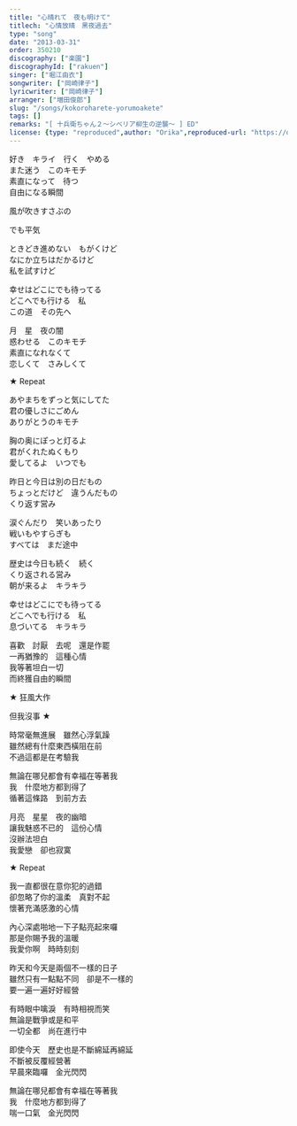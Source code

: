 ```yaml
---
title: "心晴れて　夜も明けて"
titlech: "心情放晴　黑夜過去"
type: "song"
date: "2013-03-31"
order: 350210
discography: ["楽園"]
discographyId: ["rakuen"]
singer: ["堀江由衣"]
songwriter: ["岡崎律子"]
lyricwriter: ["岡崎律子"]
arranger: ["増田俊郎"]
slug: "/songs/kokoroharete-yorumoakete"
tags: []
remarks: "[ 十兵衛ちゃん２～シベリア柳生の逆襲～ ] ED"
license: {type: "reproduced",author: "Orika",reproduced-url: "https://orikamushi.netlify.app",reproduced-website: "織歌蟲"}
---
```


好き　キライ　行く　やめる   
また迷う　このキモチ   
素直になって　待つ   
自由になる瞬間   
  
風が吹きすさぶの   
  
でも平気   
  
ときどき進めない　もがくけど   
なにか立ちはだかるけど   
私を試すけど   
  
幸せはどこにでも待ってる   
どこへでも行ける　私   
この道　その先へ   
  
月　星　夜の闇   
惑わせる　このキモチ   
素直になれなくて   
恋しくて　さみしくて   
  
★ Repeat   
  
あやまちをずっと気にしてた   
君の優しさにごめん   
ありがとうのキモチ   
  
胸の奥にぽっと灯るよ   
君がくれたぬくもり   
愛してるよ　いつでも   
  
昨日と今日は別の日だもの   
ちょっとだけど　違うんだもの   
くり返す営み   
  
涙ぐんだり　笑いあったり   
戦いもやすらぎも   
すべては　まだ途中   
  
歴史は今日も続く　続く   
くり返される営み   
朝が来るよ　キラキラ   
  
幸せはどこにでも待ってる   
どこへでも行ける　私   
息づいてる　キラキラ  
  

<!-- 翻译 -->

喜歡　討厭　去呢　還是作罷  
一再猶豫的　這種心情  
我等著坦白一切  
而終獲自由的瞬間  
  
★ 狂風大作  
  
但我沒事 ★  
  
時常毫無進展　雖然心浮氣躁  
雖然總有什麼東西橫阻在前  
不過這都是在考驗我  
  
無論在哪兒都會有幸福在等著我  
我　什麼地方都到得了  
循著這條路　到前方去  
  
月亮　星星　夜的幽暗  
讓我魅惑不已的　這份心情  
沒辦法坦白  
我愛戀　卻也寂寞  
  
★ Repeat   
  
我一直都很在意你犯的過錯  
卻忽略了你的溫柔　真對不起　  
懷著充滿感激的心情  
  
內心深處啪地一下子點亮起來囉  
那是你賜予我的溫暖  
我愛你啊　時時刻刻  
  
昨天和今天是兩個不一樣的日子  
雖然只有一點點不同　卻是不一樣的  
要一遍一遍好好經營  
  
有時眼中噙淚　有時相視而笑  
無論是戰爭或是和平  
一切全都　尚在進行中  
  
即使今天　歷史也是不斷綿延再綿延  
不斷被反覆經營著  
早晨來臨囉　金光閃閃  
  
無論在哪兒都會有幸福在等著我  
我　什麼地方都到得了  
喘一口氣　金光閃閃
